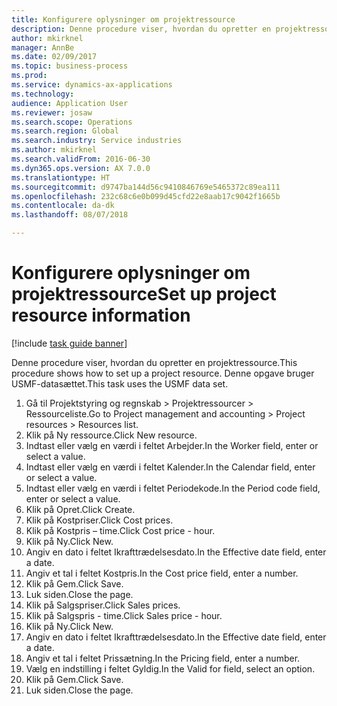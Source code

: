 ```yaml
--- 
title: Konfigurere oplysninger om projektressource
description: Denne procedure viser, hvordan du opretter en projektressource.
author: mkirknel
manager: AnnBe
ms.date: 02/09/2017
ms.topic: business-process
ms.prod: 
ms.service: dynamics-ax-applications
ms.technology: 
audience: Application User
ms.reviewer: josaw
ms.search.scope: Operations
ms.search.region: Global
ms.search.industry: Service industries
ms.author: mkirknel
ms.search.validFrom: 2016-06-30
ms.dyn365.ops.version: AX 7.0.0
ms.translationtype: HT
ms.sourcegitcommit: d9747ba144d56c9410846769e5465372c89ea111
ms.openlocfilehash: 232c68c6e0b099d45cfd22e8aab17c9042f1665b
ms.contentlocale: da-dk
ms.lasthandoff: 08/07/2018

---
```

# <a name="set-up-project-resource-information"></a><span data-ttu-id="e5fe1-103">Konfigurere oplysninger om projektressource</span><span class="sxs-lookup"><span data-stu-id="e5fe1-103">Set up project resource information</span></span>

[!include [task guide banner](../../includes/task-guide-banner.md)]

<span data-ttu-id="e5fe1-104">Denne procedure viser, hvordan du opretter en projektressource.</span><span class="sxs-lookup"><span data-stu-id="e5fe1-104">This procedure shows how to set up a project resource.</span></span> <span data-ttu-id="e5fe1-105">Denne opgave bruger USMF-datasættet.</span><span class="sxs-lookup"><span data-stu-id="e5fe1-105">This task uses the USMF data set.</span></span>

1. <span data-ttu-id="e5fe1-106">Gå til Projektstyring og regnskab > Projektressourcer > Ressourceliste.</span><span class="sxs-lookup"><span data-stu-id="e5fe1-106">Go to Project management and accounting > Project resources > Resources list.</span></span>
2. <span data-ttu-id="e5fe1-107">Klik på Ny ressource.</span><span class="sxs-lookup"><span data-stu-id="e5fe1-107">Click New resource.</span></span>
3. <span data-ttu-id="e5fe1-108">Indtast eller vælg en værdi i feltet Arbejder.</span><span class="sxs-lookup"><span data-stu-id="e5fe1-108">In the Worker field, enter or select a value.</span></span>
4. <span data-ttu-id="e5fe1-109">Indtast eller vælg en værdi i feltet Kalender.</span><span class="sxs-lookup"><span data-stu-id="e5fe1-109">In the Calendar field, enter or select a value.</span></span>
5. <span data-ttu-id="e5fe1-110">Indtast eller vælg en værdi i feltet Periodekode.</span><span class="sxs-lookup"><span data-stu-id="e5fe1-110">In the Period code field, enter or select a value.</span></span>
6. <span data-ttu-id="e5fe1-111">Klik på Opret.</span><span class="sxs-lookup"><span data-stu-id="e5fe1-111">Click Create.</span></span>
7. <span data-ttu-id="e5fe1-112">Klik på Kostpriser.</span><span class="sxs-lookup"><span data-stu-id="e5fe1-112">Click Cost prices.</span></span>
8. <span data-ttu-id="e5fe1-113">Klik på Kostpris – time.</span><span class="sxs-lookup"><span data-stu-id="e5fe1-113">Click Cost price - hour.</span></span>
9. <span data-ttu-id="e5fe1-114">Klik på Ny.</span><span class="sxs-lookup"><span data-stu-id="e5fe1-114">Click New.</span></span>
10. <span data-ttu-id="e5fe1-115">Angiv en dato i feltet Ikrafttrædelsesdato.</span><span class="sxs-lookup"><span data-stu-id="e5fe1-115">In the Effective date field, enter a date.</span></span>
11. <span data-ttu-id="e5fe1-116">Angiv et tal i feltet Kostpris.</span><span class="sxs-lookup"><span data-stu-id="e5fe1-116">In the Cost price field, enter a number.</span></span>
12. <span data-ttu-id="e5fe1-117">Klik på Gem.</span><span class="sxs-lookup"><span data-stu-id="e5fe1-117">Click Save.</span></span>
13. <span data-ttu-id="e5fe1-118">Luk siden.</span><span class="sxs-lookup"><span data-stu-id="e5fe1-118">Close the page.</span></span>
14. <span data-ttu-id="e5fe1-119">Klik på Salgspriser.</span><span class="sxs-lookup"><span data-stu-id="e5fe1-119">Click Sales prices.</span></span>
15. <span data-ttu-id="e5fe1-120">Klik på Salgspris - time.</span><span class="sxs-lookup"><span data-stu-id="e5fe1-120">Click Sales price - hour.</span></span>
16. <span data-ttu-id="e5fe1-121">Klik på Ny.</span><span class="sxs-lookup"><span data-stu-id="e5fe1-121">Click New.</span></span>
17. <span data-ttu-id="e5fe1-122">Angiv en dato i feltet Ikrafttrædelsesdato.</span><span class="sxs-lookup"><span data-stu-id="e5fe1-122">In the Effective date field, enter a date.</span></span>
18. <span data-ttu-id="e5fe1-123">Angiv et tal i feltet Prissætning.</span><span class="sxs-lookup"><span data-stu-id="e5fe1-123">In the Pricing field, enter a number.</span></span>
19. <span data-ttu-id="e5fe1-124">Vælg en indstilling i feltet Gyldig.</span><span class="sxs-lookup"><span data-stu-id="e5fe1-124">In the Valid for field, select an option.</span></span>
20. <span data-ttu-id="e5fe1-125">Klik på Gem.</span><span class="sxs-lookup"><span data-stu-id="e5fe1-125">Click Save.</span></span>
21. <span data-ttu-id="e5fe1-126">Luk siden.</span><span class="sxs-lookup"><span data-stu-id="e5fe1-126">Close the page.</span></span>


